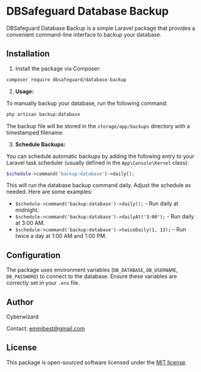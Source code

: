 # DBSafeguard Database Backup

DBSafeguard Database Backup is a simple Laravel package that provides a convenient command-line interface to backup your database.

## Installation

1. Install the package via Composer:

```bash
composer require dbsafeguard/database-backup
```

2. **Usage:**

To manually backup your database, run the following command:

```bash
php artisan backup:database
```

The backup file will be stored in the `storage/app/backups` directory with a timestamped filename.

3. **Schedule Backups:**

You can schedule automatic backups by adding the following entry to your Laravel task scheduler (usually defined in the `App\Console\Kernel` class):

```php
$schedule->command('backup:database')->daily();
```

This will run the database backup command daily. Adjust the schedule as needed. Here are some examples:

- `$schedule->command('backup:database')->daily();` - Run daily at midnight.
- `$schedule->command('backup:database')->dailyAt('3:00');` - Run daily at 3:00 AM.
- `$schedule->command('backup:database')->twiceDaily(1, 13);` - Run twice a day at 1:00 AM and 1:00 PM.
<!-- Add more examples as needed -->

## Configuration

The package uses environment variables (`DB_DATABASE`, `DB_USERNAME`, `DB_PASSWORD`) to connect to the database. Ensure these variables are correctly set in your `.env` file.

## Author
Cyberwizard

Contact: [eminibest@gmail.com](mailto:eminibest@gmail.com)

## License

This package is open-sourced software licensed under the [MIT license](LICENSE).
